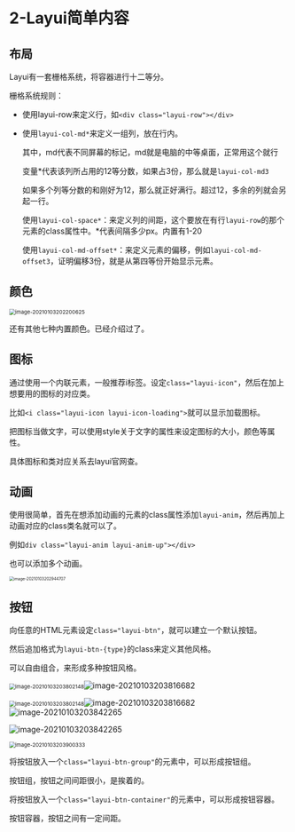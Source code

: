 # 2-Layui简单内容

## 布局



Layui有一套栅格系统，将容器进行十二等分。

栅格系统规则：

- 使用layui-row来定义行，如`<div class="layui-row"></div>`

- 使用`layui-col-md*`来定义一组列，放在行内。

    其中，md代表不同屏幕的标记，md就是电脑的中等桌面，正常用这个就行

    变量*代表该列所占用的12等分数，如果占3份，那么就是`layui-col-md3`

    如果多个列等分数的和刚好为12，那么就正好满行。超过12，多余的列就会另起一行。

    使用`layui-col-space*`：来定义列的间距，这个要放在有行`layui-row`的那个元素的class属性中。*代表间隔多少px。内置有1-20

    使用`layui-col-md-offset*`：来定义元素的偏移，例如`layui-col-md-offset3`，证明偏移3份，就是从第四等份开始显示元素。



## 颜色

<img src="https://crayon-1302863897.cos.ap-beijing.myqcloud.com/image/image-20210103202200625.png" alt="image-20210103202200625" style="zoom:67%;" />



还有其他七种内置颜色。已经介绍过了。



## 图标

通过使用一个内联元素，一般推荐i标签。设定`class="layui-icon"`，然后在加上想要用的图标的对应类。

比如`<i class="layui-icon layui-icon-loading">`就可以显示加载图标。

把图标当做文字，可以使用style关于文字的属性来设定图标的大小，颜色等属性。



具体图标和类对应关系去layui官网查。



## 动画

使用很简单，首先在想添加动画的元素的class属性添加`layui-anim`，然后再加上动画对应的class类名就可以了。

例如`div class="layui-anim layui-anim-up"></div>`

也可以添加多个动画。

<img src="https://crayon-1302863897.cos.ap-beijing.myqcloud.com/image/image-20210103202944707.png" alt="image-20210103202944707" style="zoom:50%;" />



## 按钮

向任意的HTML元素设定`class="layui-btn"`，就可以建立一个默认按钮。

然后追加格式为`layui-btn-{type}`的class来定义其他风格。

可以自由组合，来形成多种按钮风格。

<img src="https://crayon-1302863897.cos.ap-beijing.myqcloud.com/image/image-20210103203802148.png" alt="image-20210103203802148" style="zoom:67%;" />![image-20210103203816682](https://crayon-1302863897.cos.ap-beijing.myqcloud.com/image/image-20210103203816682.png)

<img src="https://crayon-1302863897.cos.ap-beijing.myqcloud.com/image/image-20210103203802148.png" alt="image-20210103203802148" style="zoom:67%;" />![image-20210103203816682](https://crayon-1302863897.cos.ap-beijing.myqcloud.com/image/image-20210103203816682.png)![image-20210103203842265](https://crayon-1302863897.cos.ap-beijing.myqcloud.com/image/image-20210103203842265.png)

![image-20210103203842265](https://crayon-1302863897.cos.ap-beijing.myqcloud.com/image/image-20210103203842265.png)



<img src="https://crayon-1302863897.cos.ap-beijing.myqcloud.com/image/image-20210103203900333.png" alt="image-20210103203900333" style="zoom:67%;" />





将按钮放入一个`class="layui-btn-group"`的元素中，可以形成按钮组。

按钮组，按钮之间间距很小，是挨着的。



将按钮放入一个`class="layui-btn-container"`的元素中，可以形成按钮容器。

按钮容器，按钮之间有一定间距。

